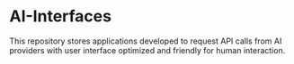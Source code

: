 # AI-Interfaces
This repository stores applications developed to request API calls from AI providers with user interface optimized and friendly for human interaction.
